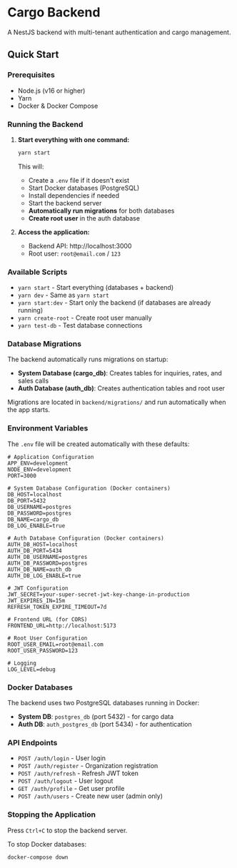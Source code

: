 # Cargo Backend

A NestJS backend with multi-tenant authentication and cargo management.

## Quick Start

### Prerequisites
- Node.js (v16 or higher)
- Yarn
- Docker & Docker Compose

### Running the Backend

1. **Start everything with one command:**
   ```bash
   yarn start
   ```
   
   This will:
   - Create a `.env` file if it doesn't exist
   - Start Docker databases (PostgreSQL)
   - Install dependencies if needed
   - Start the backend server
   - **Automatically run migrations** for both databases
   - **Create root user** in the auth database

2. **Access the application:**
   - Backend API: http://localhost:3000
   - Root user: `root@email.com` / `123`

### Available Scripts

- `yarn start` - Start everything (databases + backend)
- `yarn dev` - Same as `yarn start`
- `yarn start:dev` - Start only the backend (if databases are already running)
- `yarn create-root` - Create root user manually
- `yarn test-db` - Test database connections

### Database Migrations

The backend automatically runs migrations on startup:

- **System Database (cargo_db)**: Creates tables for inquiries, rates, and sales calls
- **Auth Database (auth_db)**: Creates authentication tables and root user

Migrations are located in `backend/migrations/` and run automatically when the app starts.

### Environment Variables

The `.env` file will be created automatically with these defaults:

```env
# Application Configuration
APP_ENV=development
NODE_ENV=development
PORT=3000

# System Database Configuration (Docker containers)
DB_HOST=localhost
DB_PORT=5432
DB_USERNAME=postgres
DB_PASSWORD=postgres
DB_NAME=cargo_db
DB_LOG_ENABLE=true

# Auth Database Configuration (Docker containers)
AUTH_DB_HOST=localhost
AUTH_DB_PORT=5434
AUTH_DB_USERNAME=postgres
AUTH_DB_PASSWORD=postgres
AUTH_DB_NAME=auth_db
AUTH_DB_LOG_ENABLE=true

# JWT Configuration
JWT_SECRET=your-super-secret-jwt-key-change-in-production
JWT_EXPIRES_IN=15m
REFRESH_TOKEN_EXPIRE_TIMEOUT=7d

# Frontend URL (for CORS)
FRONTEND_URL=http://localhost:5173

# Root User Configuration
ROOT_USER_EMAIL=root@email.com
ROOT_USER_PASSWORD=123

# Logging
LOG_LEVEL=debug
```

### Docker Databases

The backend uses two PostgreSQL databases running in Docker:
- **System DB**: `postgres_db` (port 5432) - for cargo data
- **Auth DB**: `auth_postgres_db` (port 5434) - for authentication

### API Endpoints

- `POST /auth/login` - User login
- `POST /auth/register` - Organization registration
- `POST /auth/refresh` - Refresh JWT token
- `POST /auth/logout` - User logout
- `GET /auth/profile` - Get user profile
- `POST /auth/users` - Create new user (admin only)

### Stopping the Application

Press `Ctrl+C` to stop the backend server.

To stop Docker databases:
```bash
docker-compose down
```
